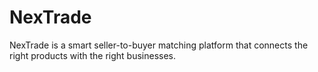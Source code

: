 # NexTrade

NexTrade is a smart seller-to-buyer matching platform that connects the right products with the right businesses.
